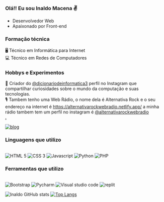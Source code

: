 ### Olá!! Eu sou Inaldo Macena ✌️ <br>

* Desenvolvedor Web <br>
* Apaixonado por Front-end <br>
### Formação técnica 
 🖥️ Técnico em Informática para Internet <br>
 💻 Técnico em Redes de Computadores

### Hobbys e Experimentos 
🔗  Criador do <a href="https://www.instagram.com/dicionariodeinformatica3/" target="_blank" > @dicionariodeinformatica3</a> perfil no Instagram que compartilhar curiosidades sobre o mundo da computação e suas tecnologias. <br>
🎙️   Tambem tenho uma Web Rádio, o nome dela é Alternativa Rock e o seu endereço na internet é <a href= "https://alternativarockwebradio.netlify.app/" > https://alternativarockwebradio.netlify.app/</a> a minha rádio tambem tem um perfil no instagram é <a href="https://www.instagram.com/alternativarockwebradio/"> @alternativarockwebradio <br>.

<a href="https://github.com/inaldomacena">![blog](https://img.shields.io/badge/GitHub-100000?style=for-the-badge&logo=github&logoColor=white)
</a>





### Linguagens que utilizo
<div style="display: inline_bloco"><br>
<img src="https://img.shields.io/badge/HTML5-E34F26?style=for-the-badge&logo=html5&logoColor=white" alt="HTML 5"/>
<img src="https://img.shields.io/badge/CSS3-1572B6?style=for-the-badge&logo=css3&logoColor=white" alt="CSS 3"/>
<img src="https://img.shields.io/badge/JavaScript-F7DF1E?style=for-the-badge&logo=javascript&logoColor=black" alt="Javascript"/>
<img src="https://img.shields.io/badge/Python-3776AB?style=for-the-badge&logo=python&logoColor=white" alt="Python"/>
<img src="https://img.shields.io/badge/PHP-777BB4?style=for-the-badge&logo=php&logoColor=white" alt="PHP"/>
 </div>
 
  ### Ferramentas que utilizo
<div style="display: inline_bloco"><br>
<img src="https://img.shields.io/badge/Bootstrap-563D7C?style=for-the-badge&logo=bootstrap&logoColor=white" alt="Bootstrap"/>
<img src="https://img.shields.io/badge/PyCharm-000000.svg?&style=for-the-badge&logo=PyCharm&logoColor=white" alt="Pycharm"/>
<img src="https://img.shields.io/badge/Visual_Studio_Code-0078D4?style=for-the-badge&logo=visual%20studio%20code&logoColor=white" alt="Visual studio code"/>
<img src="https://img.shields.io/badge/replit-667881?style=for-the-badge&logo=replit&logoColor=white" alt="replit"/>
</div>


![ Inaldo GitHub stats](https://github-readme-stats.vercel.app/api?username=inaldomacena&show_icons=true&theme=radical)
[![Top Langs](https://github-readme-stats.vercel.app/api/top-langs/?username=inaldomacena)](https://github.com/inaldomacena/github-readme-stats)

